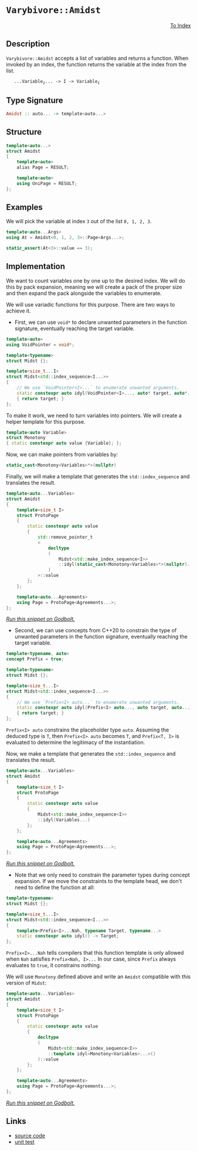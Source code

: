 <!-- Copyright 2024 Feng Mofan
SPDX-License-Identifier: Apache-2.0 -->

# `Varybivore::Amidst`

<p style='text-align: right;'><a href="../../../index.md#list-examinations-3">To Index</a></p>

## Description

`Varybivore::Amidst` accepts a list of variables and returns a function. When invoked by an index, the function returns the variable at the index from the list.

<pre><code>   ...Variable<sub><i>i</i></sub>... -> I -> Variable<sub><i>i</i></sub></code></pre>

## Type Signature

```Haskell
Amidst :: auto... -> template<auto...>
```

## Structure

```C++
template<auto...>
struct Amidst
{
    template<auto>
    alias Page = RESULT;

    template<auto>
    using UniPage = RESULT;
};
```

## Examples

We will pick the variable at index `3` out of the list `0, 1, 2, 3`.

```C++
template<auto...Args>
using At = Amidst<0, 1, 2, 3>::Page<Args...>;

static_assert(At<3>::value == 3);
```

## Implementation

We want to count variables one by one up to the desired index.
We will do this by pack expansion, meaning we will create a pack of the proper size and then expand the pack alongside the variables to enumerate.

We will use variadic functions for this purpose.
There are two ways to achieve it.

- First, we can use `void*` to declare unwanted parameters in the function signature, eventually reaching the target variable.

```C++
template<auto>
using VoidPointer = void*;

template<typename>
struct Midst {};

template<size_t...I>
struct Midst<std::index_sequence<I...>>
{
    // We use `VoidPointer<I>...` to enumerate unwanted arguments.
    static constexpr auto idyl(VoidPointer<I>..., auto* target, auto*...)
    { return target; }
};
```

To make it work, we need to turn variables into pointers. We will create a helper template for this purpose.

```C++
template<auto Variable>
struct Monotony
{ static constexpr auto value {Variable}; };
```

Now, we can make pointers from variables by:

```C++
static_cast<Monotony<Variables>*>(nullptr)
```

Finally, we will make a template that generates the `std::index_sequence` and translates the result.

```C++
template<auto...Variables>
struct Amidst
{
    template<size_t I>
    struct ProtoPage
    {
        static constexpr auto value 
        {
            std::remove_pointer_t
            <
                decltype
                (
                    Midst<std::make_index_sequence<I>>
                    ::idyl(static_cast<Monotony<Variables>*>(nullptr)...)
                )
            >::value
        };
    };

    template<auto...Agreements>
    using Page = ProtoPage<Agreements...>;
};
```

[*Run this snippet on Godbolt.*](https://godbolt.org/#z:OYLghAFBqd5QCxAYwPYBMCmBRdBLAF1QCcAaPECAMzwBtMA7AQwFtMQByARg9KtQYEAysib0QXACx8BBAKoBnTAAUAHpwAMvAFYTStJg1DIApACYAQuYukl9ZATwDKjdAGFUtAK4sGISQAcpK4AMngMmAByPgBGmMQgAMzSAA6oCoRODB7evv5BaRmOAmER0SxxCcm2mPbFDEIETMQEOT5%2BgTV1WY3NBKVRsfFJ0gpNLW15nWN9A%2BWVIwCUtqhexMjsHOaJ4cjeWADUJoluXo60hACex9gmGgCC27v7mEcnyGPoWFQ3d48PBEwLBSBkBxzcTDOqF%2BDy8GSMBwAaqg8OhlCjBPE3gARA4ANxR6AAVMcrA8/oDgaDMOCCJcUoxWDTErcHmNiF4HAcALKosZHADsVgF2NJfwpQJBTDBJwyAC9MAB9AgAOjVAEkYfd2ZyCDy%2BQRwZ8QCBwlhVIqlABHLyMDbg9VqlW/FnioV/A6eg4zRzIA5oBhjTCqFLEA6QogHVGXWgQZGo9HhQHEB03J2kcNQokHcbATAEDMR1BEp2LD1ekxCg7EfNrBg55p5w2JCyC0XkkVi8kAyXU8FFpFanVc7kCVBEBjXDutn14P0BoMhsMDvFiW2CiyIyuilttrv/e6UqUyiFQp2I5p4JgxegKIcEDlc%2B4sA1usn3L053vS5lueVKvVNVdB5P2HPVlGIcdUGUJg83LT1K3fT9QKaX1/QERdQ0zSNV28V54OQxCCOQr1jRAGsWFQPElTSJN4mVYiSLeNxGKYr0sD2OkGVYtiDggHjeK9Xl0DGI0CHQE0WCYABrJUzWDS1MBtO1fyA25gI/QTeJNaNY1nZBFVEUSTlHBgoMncEL2IK8b0wO8WRJFkIAYLxaFoFIH0WUsBKYssQK0m4TVw20eO3fdPzCltxX8z0jz7E4iyde5gBrIFGAIezWU0z04XCYADhgvMcQKyCiEK39ktSthBAUJ0XXfSKGoeAB6Ik2vajrmr%2BVq2oAFWwIRevarqWo6saiRGg8ngYPYvEOcEAw2DzMuiw9vxPRK1XuYhgBW2F4Xyw9iufV8Tg0DMuAzMwM0SQKQHK8Ftt2urXSi7ttVQudFSYBQlBaCBD3BW6WSCtd8MSHdcUSMs3vuDhlloTgAFZeD8DgtFIVBOBYyxrG9VZ1nwsxEh4UgCE0eHlmkkAkbMFUADYkYATjMMxaa4RJEiZyR6cuxGOEkXgWAkDRzrRjGsY4XgFBAc7yfR%2BHSDgWAYEQEBVgIFIznISg0GBOh4kiJlOFUAJ6YAWnpyQDmAZA/SkFUzF4TB8CIayJMu/hBBEMR2CkGRBEUFR1AV0hdEugB3YgmBSTgeAR5HUYpzHOAAeTOLW9VQKgDlNi2rZtu2Dgdsw%2BI8fX6DDbYuEWXh5a0ZYICQPWUgNsgKAgFu25AYApGumhaGTGWIBiZOYnCZpLjj3hx%2BYYhLlTmJtEwBxp9IPXqoIVOGFoKfQ6wGIvGACE3Jl7heCwKSjHEfe8BrBw8Gos%2BMeDFezk2Um6P5jGLhiaP548FgZOD48DC3PqQaixAYjpEwNiIEhhgAXCMBTZYVADC7URHgTAEdU4MjRqTL2whRDiH9oQoOahk7h30AglA1hrD6DwDEGWkBlioA8lkM%2B5tPjHGxKYXGlgzAS0ge7Oy8Blh2BXvUFwDB3CeHaHoUI4RBgVGGJdQomQBCTD8Go9IGiGBzCGAkS6EiH4CF6BMOReRjG1EkT0cY/QlHzFUbYexWi9AzBaAYlRRjxEEw2BIBOHAUakHFrwSWuczaW2trbe2khHZ8VwIQEgRxiY1zrig5YCBMBMCwAkCAVN/CJBVEzRIApJAaEkGYHmoskb0yZvoTggtSDCxJgzLg9MAhMwCO0pGkguDM0SPTEJydJbS1lmTFBStVZN3VhnbWHcu6VyNmwTgzQWB4gFObJg/oDAIi4EzFUXAVQv1diQVEehCE%2BxIdIMhSgKGh10NdKOMdp6BOCaElOHB06azOAcbO4ZiDrM2dsvYCDi4HKORoMuqAK5Ym2GYWuEyFaN2bjC1ulcdadzRd3NZGzzagqMPsrg50B5D0oKPUOs9J5rypfPRey9V7gI3ulbeu9k4HyPifWgZ9SaXwQTfDG%2BB76OCfsnV%2ByB35ry/snX%2B/9LiAM2BjEBYDSaQOgUoOBV9EF5UmWg2CChMHYNwYwNelziF%2BxubIchIcMaPOocgvhVhLAMKYWIzG7CMKcC4eJHhjrrCCLCcI1EoiWFdFsc4CArg3GXUUWUQxeh1H1GjaQRNWQvELGsd0MxrjLHaLDaYho9j03OI8a0XN7ii2OPjTXFYax/E1v5u8kZnAAVAq2TssF%2BzDnHISacquqTEX10pqQLJOThj5IaQLIWSQDkVIFMzAUApkhVKtpdD5ozbDjKHY3aZSANaZ0xYsw2xsOBrILiwBQeI/R4i7dSMYzs%2B3nM9rIK5FqA7yDuTanQSRSDPNjufN5SdQ6S2%2BZnP5Ocz3WwvVe/Et6fz8ggOXdFcLibQ3ScipWqLYXt11tiyuIAr0pBSIqG9TNFR3oIN9QFVs%2BB0DJSPMeE9540qYwvJeki17MsEKyvegrMCH2PmIbla8%2BXX0VRfO%2BtjRWh3FZK8B0rQ6ysngq4B1kVW8DVTAzV/KdUYb1RgrBOC8GmpfeaiQlrA6fsoT%2B3Zxg6HOt/swidbD6hn2asaP1AihHxBEU58RNiC3SNkbkPNsblEZpTbopN5adFFDTVW7x7iAv1HMWWkLSWs2FtmAliLpbk2luLT42thMAmTqbcBltkGDjQevXBwECHEluxSSTQdGSR3ZNyZQQJTThZmAOZzJGSMKnEo0JzAUHThkValpuuWbXqaSAFCqZIGhF0LbNvTDQSMuaTsSEBiWnB0MN0CU7Sb%2B3pvbuWJAjIzhJBAA%3D)

- Second, we can use concepts from C++20 to constrain the type of unwanted parameters in the function signature, eventually reaching the target variable.

```C++
template<typename, auto>
concept Prefix = true;

template<typename>
struct Midst {};

template<size_t...I>
struct Midst<std::index_sequence<I...>>
{
    // We use `Prefix<I> auto...` to enumerate unwanted arguments.
    static constexpr auto idyl(Prefix<I> auto..., auto target, auto...)
    { return target; }
};
```

`Prefix<I> auto` constrains the placeholder type `auto`. Assuming the deduced type is `T`, then `Prefix<I> auto` becomes `T`, and `Prefix<T, I>` is evaluated to determine the legitimacy of the instantiation.

Now, we make a template that generates the `std::index_sequence` and translates the result.

```C++
template<auto...Variables>
struct Amidst
{
    template<size_t I>
    struct ProtoPage
    {
        static constexpr auto value
        {
            Midst<std::make_index_sequence<I>>
            ::idyl(Variables...)
        };
    };

    template<auto...Agreements>
    using Page = ProtoPage<Agreements...>;
};
```

[*Run this snippet on Godbolt.*](https://godbolt.org/#z:OYLghAFBqd5QCxAYwPYBMCmBRdBLAF1QCcAaPECAMzwBtMA7AQwFtMQByARg9KtQYEAysib0QXACx8BBAKoBnTAAUAHpwAMvAFYTStJg1DIApACYAQuYukl9ZATwDKjdAGFUtAK4sGIAMykrgAyeAyYAHI%2BAEaYxAGBAA6oCoRODB7evnrJqY4CoeFRLLHxXAActpj2%2BQxCBEzEBJk%2BfoF2mA7p9Y0EhZExcQm2DU0t2Vwjvf3FpRLlAJS2qF7EyOwc5v5hyN5YANQm/m5ejrSEAJ5H2CYaAIJbO3uYh8fICgToWFTXtw/3BEwLESBkBRzcBAuiUYrEwpH2TFOqF%2B9zQDHWiQI%2B2UxEwNFUrwAIvsCMQvJgjlZ7n9AcDQRTjpDocw2Ci7h8yQ59gBZPDoD6HADsVkFhMpfxpQJBTDBx1SAC9MAB9AgAOnVAEk2RyvFzefyCOCPugQCAwlhVEqlABHcnohluDXq1W/fw3anCv77b37AD0vv2AHUXl4lIcAGwaHF4vCqcFat0IpHOkyRkmofaMHxxGUhhgAd0MgPQCOIwGzggULvuPv2HxleGQ%2BzRH0wqkSxCTRH2fIutAg0fx8euXdQzvhiO7o2AmAIE%2BT6oWXp9JmF%2B1xBFWDBJjRnhv8FiFYo9YoPEoBUvp4MnY/VADVGngmNF6AptaTdVi7iw%2BR8JZ6ax9WlpVlNwFWVLEE3dO5ax1LkcVQIhlCYGdl29VcqRg2sfXrRwmxbQF207G99gANzEck0OwjCqOwn19T/OVPlNFgmAAa2Vc02ytTBbUYdZhzdNk6Lo01e37B9iCfF9MCrRdaJXUVxUA9ClLPakVJJS9c2vBdVTuYBcSBRgCDfITNNDMJgGxFCXiOYkEKQ2zwQMoy2ErFMhPUh41Mwv5fQAKiC4KQt9fzgoAFWwIQIuCsL7kCkKkvi/4HjMbZ0WeV43DRDFTLZSU6R044b2dO4yzM6DLKMfY7ixezap/A1wQ0eFJn2Mx4X8a5TWQ1DjnK4A5JdLy/PuXDGyVJgFCUJoIDq8FurdU1yO8Oz/FPYl/CXbyOCWWhOAAVl4PwOC0UhUE4NxrGsOsVjWOz0p4UgCE0PaljYkBDrMVVw0OgBOMwzG%2Brh/H8f7JHDSYDo4SReBYCQNFa07zsujheAUEBWtes69tIOBYBgRAQBWAhElOchKDQYE6DiCJYU4VRynDABacNJH2YBkCbKRVTMXhMHwIgpJNSZ%2BEEEQxHYKQZEERQVHUXHSF0SZ82IJhEk4Hh9qOk63ouzgAHlTnJrFUCofYmdZ9nOe5/ZebMfYIA8Gn6E7LYuAWXgca0JYICQanElpsgKAgQPg5AYApE6mhaEBYhMYgaJ9eiMJGguLXeFT5hiAuQ3om0Tocee6n3IIQ2GFoDOlawaIvGANwxFoTHuF4LBWKMcQa7wXEulI2T9bbTpTg2Z6wkBGHzvOaJ1dzjwsH10k8AR1vSH74hohSTBCSBQxgHOIw3qWKgDCGu88EwfNDeZTPZeEURxBl8X5CUNR9ZV/Q95QG7LH0PBokxpAJYqBMTpBbizY09lTCWGsGYVG68RYDyAVUGo6QXAMHcJ4VoegQhhAGCUIYkxchpAEOMPwRCUgkIYDMQYZQUFF26KMZoWCJj0K6AIHoTQaEELofWMYLDyFTC4Xg2YhClgKHuusCQOsODHVICjXgaNLbMzZhzLmPNJB8ydrgQgJBDhPS9i9I%2BSwECYCYFgeIEAPogEkP4VU/1/CCkkBoSQZhIZI0OuGf6%2BhOBw1IAjfwXBfpcHDOUf65QQmHUkFwAG/hwzyP1mjDGWMjG4z9kTf2JMTYU1DuHN29M2CcEaCwUigoWZMGbAYGqXB/qqiCedQWuiRZ6GfpLR%2B0hn7yzfkrXQnU1Ya0zjIuRCiDYcGNmTU4%2BxzalhKWUipuw9721qfUp2Lsg5u30f4MwhifZ40yXkuIlMw6oFdkMYppSWYLKMDUrgrVY7x0TsnJW2d063xebnfOhcHC31LiZCuVd9a13ro3Wgzdb7tz3l3c6%2BBe6OH7i3Bpqhh6AlvuPao%2Btp6zwuPPDY50l4r2euvTeSgd4d33lZI%2BfBT4KHPpfa%2BjBb6tIftLDpsgumK3Or0z%2Bh9oFWF/tPQBViLqgIEOAyBG1eWwPgXERBgrxHVAYc4CArgyE4IwdwuYFC8jpFVVqqhGrCFsNqJw5hWRBEdHYXUJhBreFMN1UIvoIjaHSOWKsKRnsfGyL1krJR5y5mVMWTUupqoNDaKFnoj2OzjGkFMeYoYQqYZ%2BICbUlxgoAaCkFP4VxkNokJJ9ZwZJ2NKUE2JqTU2RyDnEAKRsYpNsWAKFIk2UiQb6QfAFuG5pYtZBtJZXfdl78AikH6ZrVuQzvWoyNtks2Fta0c3rY2siLbcwCmdic9ZcRNnbW9sWgOa7g4Vr3W7EAjbEiJCVM2/6SpW0ECmsQFg7M%2BB0AeZQJ5513nV2eu%2Bz5RcfknLLv86u0LMB1wbk3Fuz0IWd1xW3HuDD4WDyRcgEeqLBDoqVpi9OOLF5SQJbwIlW9SWQopWkqlKEaUXyvjfVeTKpYSFZXLV%2BHKdCDqqcYH%2BNgBXwGASKhgLdfTGm/jAywcDFEIL5EgoVFrajoMwWatV6AbU5EobUe1xDaiKcmFJxhvR7VaY4dap1PC9B8NNdgzTBmijOo9RIt10sx15onRwGZdaG1NqXYCFdOjhabM9tutJJizEWMoDIpNIAzC1LBodQ6LjbkaDBoKUJDnFEFtsCk3ZCxrGSEFKqLNGgM1ZeZpGQ64NPX%2BHHcl9GqTfYyP5kl0ZfnqtrziKkZwkggA%3D%3D)

- Note that we only need to constrain the parameter types during concept expansion.
If we move the constraints to the template head, we don't need to define the function at all:

```C++
template<typename>
struct Midst {};

template<size_t...I>
struct Midst<std::index_sequence<I...>>
{
    template<Prefix<I>...Nah, typename Target, typename...>
    static constexpr auto idyl() -> Target;
};
```

`Prefix<I>...Nah` tells compilers that this function template is only allowed when `Nah` satisfies `Prefix<Nah, I>...`
In our case, since `Prefix` always evaluates to `true`, it constrains nothing.

We will use `Monotony` defined above and write an `Amidst` compatible with this version of `Midst`:

```C++
template<auto...Variables>
struct Amidst
{
    template<size_t I>
    struct ProtoPage
    {
        static constexpr auto value
        {
            decltype
            (
                Midst<std::make_index_sequence<I>>
                ::template idyl<Monotony<Variables>...>()
            )::value
        };
    };

    template<auto...Agreements>
    using Page = ProtoPage<Agreements...>;
};
```

[*Run this snippet on Godbolt.*](https://godbolt.org/#z:OYLghAFBqd5QCxAYwPYBMCmBRdBLAF1QCcAaPECAMzwBtMA7AQwFtMQByARg9KtQYEAysib0QXACx8BBAKoBnTAAUAHpwAMvAFYTStJg1DIApACYAQuYukl9ZATwDKjdAGFUtAK4sGIAMwAHKSuADJ4DJgAcj4ARpjEIACcpAAOqAqETgwe3r4BwemZjgLhkTEs8YkpdpgO2UIETMQEuT5%2BQbaY9iUMjc0EZdFxCcm2TS1t%2BZ0KE4MRw5WjSQCUtqhexMjsHOb%2BEcjeWADUJv5uXo60hACeZ9gmGgCCewdHmKfnyLPoWFT3jxezwImBYqQMILObgIN1SjFYmFIxyYl1QAOeaAY21SBGOymImBoqk%2BABFjgRiF5MGcrM9ASCwRDqecUURjgA1dFPWaUhzHACyAlQRAYdzpAHYLMdZkxHMhjpjZphVKliMjUccAG5iKmnSWc8Ukml6o3%2BWlAp4M8Gy5nQ2HwthcnlePn8vDoWZ6qyGmmA%2Bmg62Q86ZABemAA%2BgQAHQxgCSTopLtxbo9BChPxAIAiWFU4aUAEcqVjbbGY1GAf4HhLzcda%2BSA0yofjCXhVFD45Wy1EmAgkTC4cw2McACrNYCYAh9%2B2DzBlrl16VNOUKgRKlVq1moY7um60CArY4AWnuI7HE99EtN5v9jJtUM3ZfZzTwTFi9AUCd5uKeLHdsz9kqAguVqNsGeBhpGxwdlWTwLs6fL4sKqDKEw45AXWJiAc8C5wUueDyoqILruqbLat41LYThtaYTWVE4Vghz9hRsF0QuEDoaxVEpv%2BwYEOgmYsEwADWEbZsqeaYIWjDbO2FYwZxdGZiBNrbugu5QoKDBIaKUJPsQL5vpgH6djG9z7hxnErJmZFUhZC6YVeFkOReFrAQ2d4sqiZZPMABKgowBDGfJdZeJkRh4qhHxnGSiFEChaHnD5flsIIChzpWLnOWafrPAA9AAVIVRXFblgIFYVw7YEIw5FaVeXFQ1%2BV1RarxYu8nxuJi2KBVyN6BraD4xk8xDAEFgKhREwDHJapLTb%2BqZQhoSJcEiZhIv49yZvFtrDaN6UPNldLPDKcrhkwChKC0ECWlCG2VtZOpRf4ppkv4KwuRway0JwACsvB%2BBwWikKgnBuNY1jShsWxRWY/g8KQBCaJ9axCSAP2SFGGiSFw4r%2BBoP0aGYABsRNmIEwTfRwki8CwEgaEtANAyDHC8AoIBLYjgOfaQcCwDAiAgBsBCpJc5CUGgYJ0Ak3ZsJwqiBETh5E5IxzAMg8pSFGZi8Jg%2BBEPp/ErfwggiGI7BSDIgiKCo6hc6QugrQA7sQTCpJwPBfb9/1I8DnAAPKXCLuKoFQxzy4ryuq%2Brxya2YxwQB4kv0GqexcCsvCc1oawQEgEupFLZAUBAecFyAwBSGtNC0CCxBsxAsQ%2B7EETNDc7u8E3zDEDcfuxNodSc/DEspQQfsMLQrd21gsReMAbhiLQbPcLwWCCUY4iT3gBL1JqRk%2B8qdSXDs8MRCClNA9csQu13HhYD7FJ4LTS%2BkDvxCxBkmAkqChjANcRhI2sVADCjXZHgTAjs/YDjbpbYQohxAW2NvIJQagfYO30N/FA4NLD6DwLENmkA1ioBxNkReh4fjRVMJYawZgmYvwNrvfBXQejZBcAwdwnh2h6DCAsCoVQ9BFCyAIKYfgVr8N6EMHhowVq1HqAIfokx2H5Ckd0fuDQ5jiJGIkKRcwhF6BlC0dRSxNFrAUFDbYEhPYcD%2BqQRmvBmZhwVkrFWasNYYzjhAXAhASCnFhmnDO/81gIEwEwLAiR9ykFRpIfwUYkj%2BHFJILGZhJBE3pj9ImKRKbU1ILTOGUYiZcCJoEJIgR8noy4D9GJRNrE%2B2ZqzdmCN/4835jnQWgdRZFxLsnGWOxmgsE1OKQ8TAFQGHClwJIUYuCYx1nrEg7o9AINNnA6QCDrbILtroNaztXZtwsVYmxvsOAB2FpcY4IdkTEF6f0wZhxv4xzGRMjQ8dE752Tt4/wZh071K5tnXOqAk4JDFsXX5zzRg9L6Yea5RhRlcCWlXGudcG52w7i3KBSKu49z7g4KBQ8Aqj3Hj7KeM8560AXlAle3915A3wFvRwO9F5A33sgQ%2BUCT7dB9hfK%2BNwb47CBvfR%2B8MX5vyUJ/VeP9JoNMAahBQICwEQMYFA%2BZsDzZLNkCs22QN1loL/hQqwWCL54LCYQ3oJCyHPW1VQmhCQ6H6uMcomRfgICuB0StLh5QNF8IyAInICjhFpA9WI7hbqlFMNkdo71ujbW9DkfMV1hjdGhryD6vR0bFi8LTusTYZi02U12dUzgZyLkDKGTc0Z4zMbxw8frV5vjPlZwCUEkJlALGZOyWMrG4pynilxpIRJysVp7JqbYOpmdua8wFkLIOAKOnSwRJwHpkcWAKE1PKTUJamSzCmZ4g2czZALKVdA1VKCAikE2W7JeOzvZ22ZocoOJzQ5zpVgupdWpV02k9AnIFBdXlvT8V8nmPy/mF3Fh%2B5OIAl2pFSOGFdSRwxroIGdc5ys%2BB0DhZQBFQNUUT3hhh9F/csW/OHriielLMDT1nvPRe8MyVr25cvTeKjaV71UAfEEzLBCsrtuyluXK776T5bwAV79hXkrFb%2BiVwDQHgMgU/BVZsJDKqtkgtVOgj3DOMJgmwer4AEKIauTguUMxmssNQ2xtD3T0LCdI3oLC2EJs4awgxqbfXFGyE6pznqHOSMYSokNAxXOWdUQMDzmjxi%2BbDVowLAbY1ppMRm8256qmXrzfe44j7l0vpBG%2BitXjU4fOHSsOtwTRhhIyTTEAZgxn%2BH8D9Am2N6aVfFAUhLTNOC1I5v48JIBJA/WiT9QIxMkiSCSLjWJXB/D6E4P4C9zWWY1uRuNjg2smu2Ja7N/Lz8EiZGcJIIAA%3D)

## Links

- [source code](../../../../conceptrodon/descend/varybivore/amidst.hpp)
- [unit test](../../../../tests/unit/metafunctions/varybivore/amidst.test.hpp)

